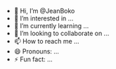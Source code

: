 - 👋 Hi, I’m @JeanBoko
- 👀 I’m interested in ...
- 🌱 I’m currently learning ...
- 💞️ I’m looking to collaborate on ...
- 📫 How to reach me ...
- 😄 Pronouns: ...
- ⚡ Fun fact: ...

<!---
JeanBoko/JeanBoko is a ✨ special ✨ repository because its `README.md` (this file) appears on your GitHub profile.
You can click the Preview link to take a look at your changes.
--->
